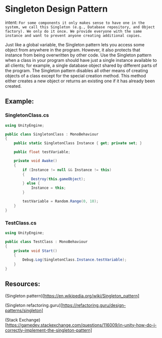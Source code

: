 # Singleton Design Pattern

intent: `For some components it only makes sense to have one in the system, we call this Singleton (e.g., Database repository, and Object factory). We only do it once. We provide everyone with the same instance and want to prevent anyone creating additional copies.`

Just like a global variable, the Singleton pattern lets you access some object from anywhere in the program. However, it also protects that instance from being overwritten by other code. Use the Singleton pattern when a class in your program should have just a single instance available to all clients; for example, a single database object shared by different parts of the program. The Singleton pattern disables all other means of creating objects of a class except for the special creation method. This method either creates a new object or returns an existing one if it has already been created.

## Example:

### SingletonClass.cs
```C#
using UnityEngine;

public class SingletonClass : MonoBehaviour
{
    public static SingletonClass Instance { get; private set; }

    public float testVariable;

    private void Awake()
    {
        if (Instance != null && Instance != this)
        {
            Destroy(this.gameObject);
        } else {
            Instance = this;
        }

        testVariable = Random.Range(0, 10);
    }
}
```

### TestClass.cs
```C#
using UnityEngine;

public class TestClass : MonoBehaviour
{
    private void Start()
    {
        Debug.Log(SingletonClass.Instance.testVariable);
    }
}

```


## Resources:
(Singleton pattern)[https://en.wikipedia.org/wiki/Singleton_pattern]

(Singleton refactoring.guru)[https://refactoring.guru/design-patterns/singleton]

(Stack Exchange)[https://gamedev.stackexchange.com/questions/116009/in-unity-how-do-i-correctly-implement-the-singleton-pattern]
